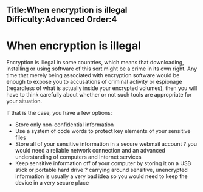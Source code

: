 Title:When encryption is illegal
Difficulty:Advanced
Order:4
---
<h1>When encryption is illegal</h1><p>Encryption is illegal in some countries, which means that downloading, installing or using software of this sort might be a crime in its own right. Any time that merely being associated with encryption software would be enough to expose you to accusations of criminal activity or espionage (regardless of what is actually inside your encrypted volumes), then you will have to think carefully about whether or not such tools are appropriate for your situation.</p><p>If that is the case, you have a few options:<ul><li>Store only non-confidential information</li><li>Use a system of code words to protect key elements of your sensitive files</li><li>Store all of your sensitive information in a secure webmail account ? you would need a reliable network connection and an advanced understanding of computers and Internet services</li><li>Keep sensitive information off of your computer by storing it on a USB stick or portable hard drive ? carrying around sensitive, unencrypted information is usually a very bad idea so you would need to keep the device in a very secure place</li></ul></p>